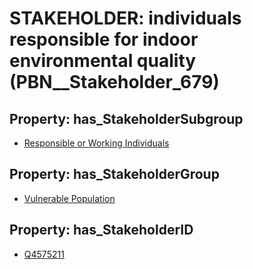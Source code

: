 # STAKEHOLDER: __individuals responsible for indoor environmental quality__ (PBN__Stakeholder_679)

## Property: has_StakeholderSubgroup

* [Responsible or Working Individuals](PBN__StakeholderSubgroup_78)

## Property: has_StakeholderGroup

* [Vulnerable Population](PBN__StakeholderGroup_6)

## Property: has_StakeholderID

* [Q4575211](Q4575211)

